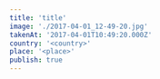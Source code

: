 ```yaml
---
title: 'title'
image: './2017-04-01_12-49-20.jpg'
takenAt: '2017-04-01T10:49:20.000Z'
country: '<country>'
place: '<place>'
publish: true
---
```

